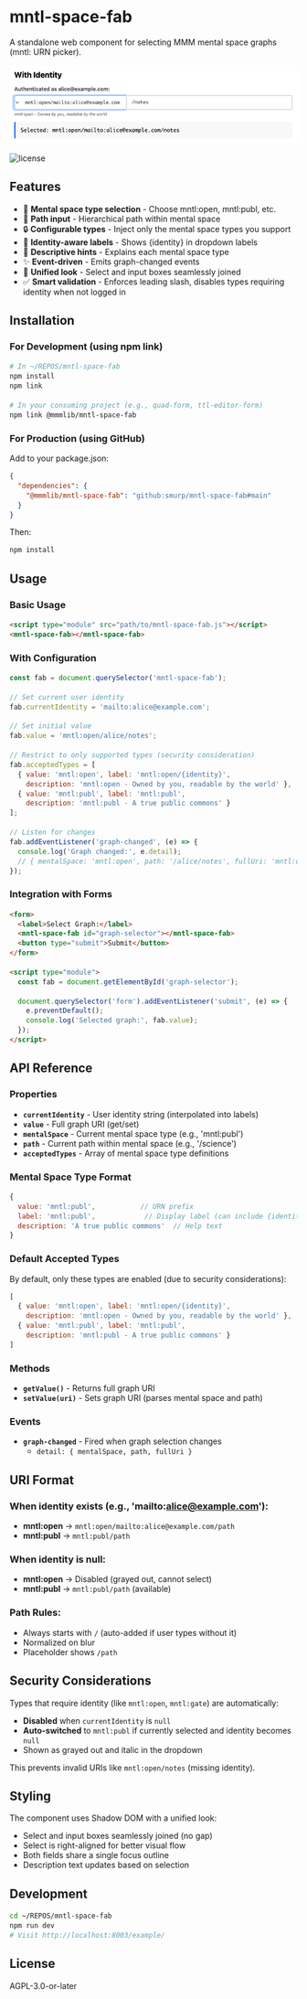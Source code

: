 # mntl-space-fab

A standalone web component for selecting MMM mental space graphs (mntl: URN picker).

![Mental Space Fab Example](img/example1.png)

![license](https://img.shields.io/badge/license-AGPL--3.0--or--later-blue.svg)

## Features

- 🎯 **Mental space type selection** - Choose mntl:open, mntl:publ, etc.
- 📝 **Path input** - Hierarchical path within mental space
- 🔒 **Configurable types** - Inject only the mental space types you support
- 🎨 **Identity-aware labels** - Shows {identity} in dropdown labels
- 📖 **Descriptive hints** - Explains each mental space type
- ✨ **Event-driven** - Emits graph-changed events
- 🎯 **Unified look** - Select and input boxes seamlessly joined
- ✅ **Smart validation** - Enforces leading slash, disables types requiring identity when not logged in

## Installation

### For Development (using npm link)

```bash
# In ~/REPOS/mntl-space-fab
npm install
npm link

# In your consuming project (e.g., quad-form, ttl-editor-form)
npm link @mmmlib/mntl-space-fab
```

### For Production (using GitHub)

Add to your package.json:

```json
{
  "dependencies": {
    "@mmmlib/mntl-space-fab": "github:smurp/mntl-space-fab#main"
  }
}
```

Then:

```bash
npm install
```

## Usage

### Basic Usage

```html
<script type="module" src="path/to/mntl-space-fab.js"></script>
<mntl-space-fab></mntl-space-fab>
```

### With Configuration

```javascript
const fab = document.querySelector('mntl-space-fab');

// Set current user identity
fab.currentIdentity = 'mailto:alice@example.com';

// Set initial value
fab.value = 'mntl:open/alice/notes';

// Restrict to only supported types (security consideration)
fab.acceptedTypes = [
  { value: 'mntl:open', label: 'mntl:open/{identity}', 
    description: 'mntl:open - Owned by you, readable by the world' },
  { value: 'mntl:publ', label: 'mntl:publ', 
    description: 'mntl:publ - A true public commons' }
];

// Listen for changes
fab.addEventListener('graph-changed', (e) => {
  console.log('Graph changed:', e.detail);
  // { mentalSpace: 'mntl:open', path: '/alice/notes', fullUri: 'mntl:open/alice/notes' }
});
```

### Integration with Forms

```html
<form>
  <label>Select Graph:</label>
  <mntl-space-fab id="graph-selector"></mntl-space-fab>
  <button type="submit">Submit</button>
</form>

<script type="module">
  const fab = document.getElementById('graph-selector');
  
  document.querySelector('form').addEventListener('submit', (e) => {
    e.preventDefault();
    console.log('Selected graph:', fab.value);
  });
</script>
```

## API Reference

### Properties

- **`currentIdentity`** - User identity string (interpolated into labels)
- **`value`** - Full graph URI (get/set)
- **`mentalSpace`** - Current mental space type (e.g., 'mntl:publ')
- **`path`** - Current path within mental space (e.g., '/science')
- **`acceptedTypes`** - Array of mental space type definitions

### Mental Space Type Format

```javascript
{
  value: 'mntl:publ',           // URN prefix
  label: 'mntl:publ',            // Display label (can include {identity})
  description: 'A true public commons'  // Help text
}
```

### Default Accepted Types

By default, only these types are enabled (due to security considerations):

```javascript
[
  { value: 'mntl:open', label: 'mntl:open/{identity}',
    description: 'mntl:open - Owned by you, readable by the world' },
  { value: 'mntl:publ', label: 'mntl:publ',
    description: 'mntl:publ - A true public commons' }
]
```

### Methods

- **`getValue()`** - Returns full graph URI
- **`setValue(uri)`** - Sets graph URI (parses mental space and path)

### Events

- **`graph-changed`** - Fired when graph selection changes
  - `detail: { mentalSpace, path, fullUri }`

## URI Format

### When identity exists (e.g., 'mailto:alice@example.com'):

- **mntl:open** → `mntl:open/mailto:alice@example.com/path`
- **mntl:publ** → `mntl:publ/path`

### When identity is null:

- **mntl:open** → Disabled (grayed out, cannot select)
- **mntl:publ** → `mntl:publ/path` (available)

### Path Rules:

- Always starts with `/` (auto-added if user types without it)
- Normalized on blur
- Placeholder shows `/path`

## Security Considerations

Types that require identity (like `mntl:open`, `mntl:gate`) are automatically:
- **Disabled** when `currentIdentity` is `null`
- **Auto-switched** to `mntl:publ` if currently selected and identity becomes `null`
- Shown as grayed out and italic in the dropdown

This prevents invalid URIs like `mntl:open/notes` (missing identity).

## Styling

The component uses Shadow DOM with a unified look:
- Select and input boxes seamlessly joined (no gap)
- Select is right-aligned for better visual flow
- Both fields share a single focus outline
- Description text updates based on selection

## Development

```bash
cd ~/REPOS/mntl-space-fab
npm run dev
# Visit http://localhost:8003/example/
```

## License

AGPL-3.0-or-later